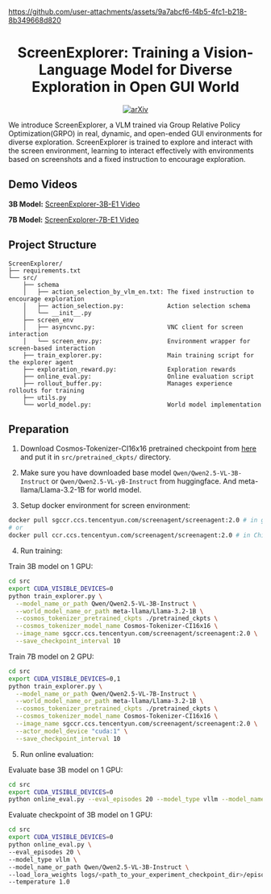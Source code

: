 
https://github.com/user-attachments/assets/9a7abcf6-f4b5-4fc1-b218-8b349668d820
<p align="center">
<h1 align="center"> ScreenExplorer: Training a Vision-Language Model for Diverse Exploration in Open GUI World </h1>
</p>

<p align="center">
  <a href="https://arxiv.org/abs/2505.19095">
    <img src="https://img.shields.io/badge/arXiv-2505.19095-b31b1b.svg" alt="arXiv">
  </a>
</p>

We introduce ScreenExplorer, a VLM trained via Group Relative Policy Optimization(GRPO) in real, dynamic, and open-ended GUI environments for diverse exploration. ScreenExplorer is trained to explore and interact with the screen environment, learning to interact effectively with environments based on screenshots and a fixed instruction to encourage exploration.

## Demo Videos

**3B Model:**  [ScreenExplorer-3B-E1 Video](https://github.com/user-attachments/assets/08c396e3-b027-4eaf-93ae-a54f69b410ce)

**7B Model:**  [ScreenExplorer-7B-E1 Video](https://github.com/user-attachments/assets/803b9dd7-9ac7-47ea-841b-54e221b5670a)

## Project Structure

    ScreenExplorer/
    ├── requirements.txt
    └── src/
        ├── schema
        │   ├── action_selection_by_vlm_en.txt: The fixed instruction to encourage exploration
        │   ├── action_selection.py:            Action selection schema
        │   └── __init__.py
        ├── screen_env
        │   ├── asyncvnc.py:                    VNC client for screen interaction
        │   └── screen_env.py:                  Environment wrapper for screen-based interaction
        ├── train_explorer.py:                  Main training script for the explorer agent
        ├── exploration_reward.py:              Exploration rewards
        ├── online_eval.py:                     Online evaluation script
        ├── rollout_buffer.py:                  Manages experience rollouts for training
        ├── utils.py
        └── world_model.py:                     World model implementation

## Preparation

1. Download Cosmos-Tokenizer-CI16x16 pretrained checkpoint from [here](https://huggingface.co/collections/nvidia/cosmos-tokenizer-672b93023add81b66a8ff8e6) and put it in `src/pretrained_ckpts/` directory.

2. Make sure you have downloaded base model `Qwen/Qwen2.5-VL-3B-Instruct` or `Qwen/Qwen2.5-VL-yB-Instruct` from huggingface. And meta-llama/Llama-3.2-1B for world model. 

3. Setup docker environment for screen environment:

```bash
docker pull sgccr.ccs.tencentyun.com/screenagent/screenagent:2.0 # in global
# or 
docker pull ccr.ccs.tencentyun.com/screenagent/screenagent:2.0 # in China
```

4. Run training:

Train 3B model on 1 GPU:

```bash
cd src
export CUDA_VISIBLE_DEVICES=0
python train_explorer.py \
  --model_name_or_path Qwen/Qwen2.5-VL-3B-Instruct \
  --world_model_name_or_path meta-llama/Llama-3.2-1B \
  --cosmos_tokenizer_pretrained_ckpts ./pretrained_ckpts \
  --cosmos_tokenizer_model_name Cosmos-Tokenizer-CI16x16 \
  --image_name sgccr.ccs.tencentyun.com/screenagent/screenagent:2.0 \
  --save_checkpoint_interval 10
```

Train 7B model on 2 GPU:

```bash
cd src
export CUDA_VISIBLE_DEVICES=0,1
python train_explorer.py \
  --model_name_or_path Qwen/Qwen2.5-VL-7B-Instruct \
  --world_model_name_or_path meta-llama/Llama-3.2-1B \
  --cosmos_tokenizer_pretrained_ckpts ./pretrained_ckpts \
  --cosmos_tokenizer_model_name Cosmos-Tokenizer-CI16x16 \
  --image_name sgccr.ccs.tencentyun.com/screenagent/screenagent:2.0 \
  --actor_model_device "cuda:1" \
  --save_checkpoint_interval 10
```

5. Run online evaluation:

Evaluate base 3B model on 1 GPU:

```bash
cd src
export CUDA_VISIBLE_DEVICES=0
python online_eval.py --eval_episodes 20 --model_type vllm --model_name_or_path Qwen/Qwen2.5-VL-3B-Instruct --temperature 1.0
```

Evaluate checkpoint of 3B model on 1 GPU:

```bash
cd src
export CUDA_VISIBLE_DEVICES=0
python online_eval.py \
--eval_episodes 20 \
--model_type vllm \
--model_name_or_path Qwen/Qwen2.5-VL-3B-Instruct \
--load_lora_weights logs/<path_to_your_experiment_checkpoint_dir>/episode_100/actor_model_100 \
--temperature 1.0
```
